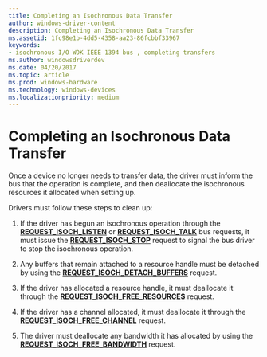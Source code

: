 ```yaml
---
title: Completing an Isochronous Data Transfer
author: windows-driver-content
description: Completing an Isochronous Data Transfer
ms.assetid: 1fc98e1b-4dd5-4358-aa23-86fcbbf33967
keywords:
- isochronous I/O WDK IEEE 1394 bus , completing transfers
ms.author: windowsdriverdev
ms.date: 04/20/2017
ms.topic: article
ms.prod: windows-hardware
ms.technology: windows-devices
ms.localizationpriority: medium
---
```


# Completing an Isochronous Data Transfer





Once a device no longer needs to transfer data, the driver must inform the bus that the operation is complete, and then deallocate the isochronous resources it allocated when setting up.

Drivers must follow these steps to clean up:

1.  If the driver has begun an isochronous operation through the [**REQUEST\_ISOCH\_LISTEN**](https://msdn.microsoft.com/library/windows/hardware/ff537655) or [**REQUEST\_ISOCH\_TALK**](https://msdn.microsoft.com/library/windows/hardware/ff537660) bus requests, it must issue the [**REQUEST\_ISOCH\_STOP**](https://msdn.microsoft.com/library/windows/hardware/ff537659) request to signal the bus driver to stop the isochronous operation.

2.  Any buffers that remain attached to a resource handle must be detached by using the [**REQUEST\_ISOCH\_DETACH\_BUFFERS**](https://msdn.microsoft.com/library/windows/hardware/ff537651) request.

3.  If the driver has allocated a resource handle, it must deallocate it through the [**REQUEST\_ISOCH\_FREE\_RESOURCES**](https://msdn.microsoft.com/library/windows/hardware/ff537654) request.

4.  If the driver has a channel allocated, it must deallocate it through the [**REQUEST\_ISOCH\_FREE\_CHANNEL**](https://msdn.microsoft.com/library/windows/hardware/ff537653) request.

5.  The driver must deallocate any bandwidth it has allocated by using the [**REQUEST\_ISOCH\_FREE\_BANDWIDTH**](https://msdn.microsoft.com/library/windows/hardware/ff537652) request.

 

 




